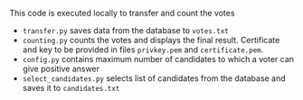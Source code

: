 This code is executed locally to transfer and count the votes

* `transfer.py` saves data from the database to `votes.txt`
* `counting.py` counts the votes and displays 
the final result.
Certificate and key to be provided in files `privkey.pem` and `certificate.pem`.
* `config.py` contains maximum number of candidates 
to which a voter can give positive answer
* `select_candidates.py` selects list of candidates from the database
and saves it to `candidates.txt`
